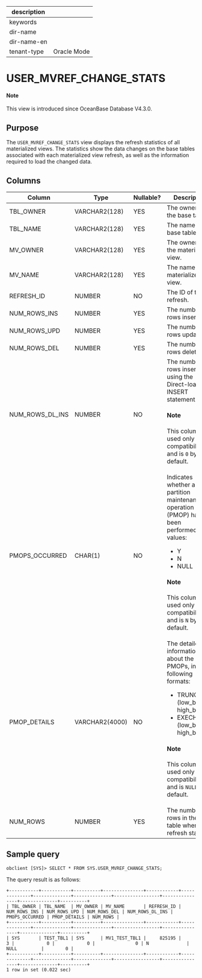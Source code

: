 | description ||
|---|---|
| keywords ||
| dir-name ||
| dir-name-en ||
| tenant-type | Oracle Mode |

# USER_MVREF_CHANGE_STATS

<main id="notice" type='explain'>
<h4>Note</h4>
<p>This view is introduced since OceanBase Database V4.3.0. </p>
</main>

## Purpose

The `USER_MVREF_CHANGE_STATS` view displays the refresh statistics of all materialized views. The statistics show the data changes on the base tables associated with each materialized view refresh, as well as the information required to load the changed data.

## Columns

| **Column** | **Type** | **Nullable?** | **Description** |
| --- | --- | --- | --- |
| TBL_OWNER | VARCHAR2(128) | YES | The owner of the base table. |
| TBL_NAME | VARCHAR2(128) | YES | The name of the base table. |
| MV_OWNER | VARCHAR2(128) | YES | The owner of the materialized view. |
| MV_NAME | VARCHAR2(128) | YES | The name of the materialized view. |
| REFRESH_ID | NUMBER | NO | The ID of the refresh. |
| NUM_ROWS_INS | NUMBER | YES | The number of rows inserted. |
| NUM_ROWS_UPD | NUMBER | YES | The number of rows updated. |
| NUM_ROWS_DEL | NUMBER | YES | The number of rows deleted. |
| NUM_ROWS_DL_INS | NUMBER | NO | The number of rows inserted by using the Direct-load INSERT statement.<main id="notice" type='explain'> <h4>Note</h4><p>This column is used only for compatibility and is `0` by default. </p></main> |
| PMOPS_OCCURRED | CHAR(1) | NO | Indicates whether a partition maintenance operation (PMOP) has been performed. Valid values:<ul><li>Y  </li><li>N </li><li>NULL </li></ul><main id="notice" type='explain'> <h4>Note</h4><p>This column is used only for compatibility and is `N` by default. </p></main> |
| PMOP_DETAILS | VARCHAR2(4000) | NO | The detailed information about the PMOPs, in the following formats:<ul><li>TRUNCATE (low_bound, high_bound)  </li><li>EXECHANGE (low_bound, high_bound) </li></ul><main id="notice" type='explain'> <h4>Note</h4><p>This column is used only for compatibility and is `NULL` by default. </p></main> |
| NUM_ROWS | NUMBER | YES | The number of rows in the base table when the refresh starts. |

## Sample query

```shell
obclient [SYS]> SELECT * FROM SYS.USER_MVREF_CHANGE_STATS;
```

The query result is as follows:

```shell
+-----------+-----------+----------+---------------+------------+--------------+--------------+--------------+-----------------+----------------+--------------+----------+
| TBL_OWNER | TBL_NAME  | MV_OWNER | MV_NAME       | REFRESH_ID | NUM_ROWS_INS | NUM_ROWS_UPD | NUM_ROWS_DEL | NUM_ROWS_DL_INS | PMOPS_OCCURRED | PMOP_DETAILS | NUM_ROWS |
+-----------+-----------+----------+---------------+------------+--------------+--------------+--------------+-----------------+----------------+--------------+----------+
| SYS       | TEST_TBL1 | SYS      | MV1_TEST_TBL1 |     825195 |            3 |            0 |            0 |               0 | N              | NULL         |        0 |
+-----------+-----------+----------+---------------+------------+--------------+--------------+--------------+-----------------+----------------+--------------+----------+
1 row in set (0.022 sec)
```
